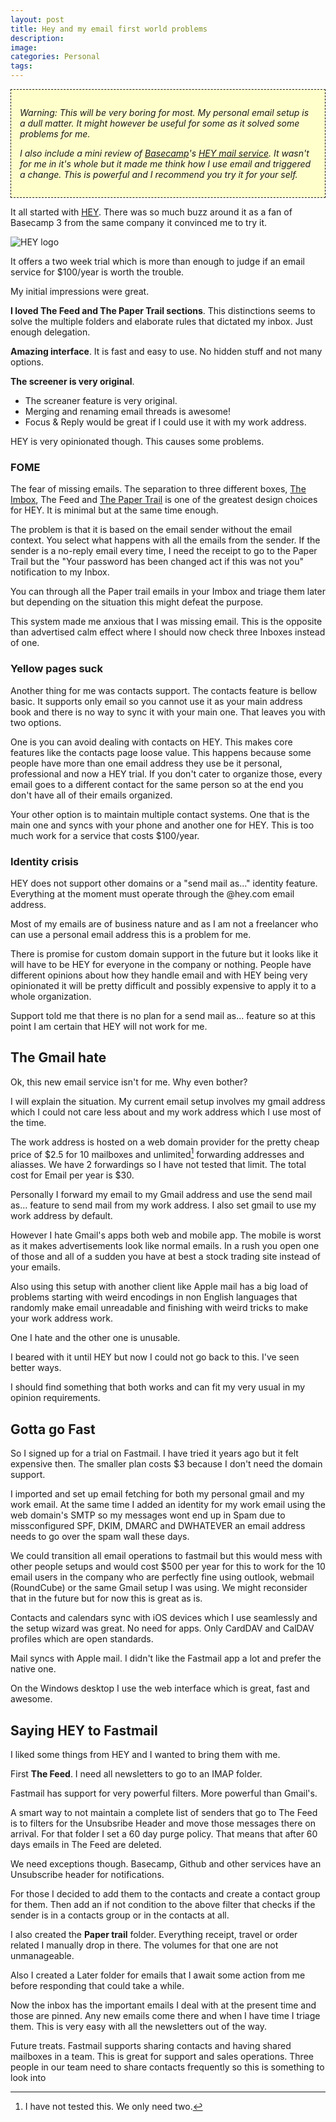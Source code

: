 ```yaml
---
layout: post
title: Hey and my email first world problems
description: 
image: 
categories: Personal
tags:
---
```


<style>
    .warning-box {
        border-style: dashed;
        border-width: 1px;
        padding: 1em;
        font-style: italic;
        background-color: rgb(255, 255, 204);
    }
</style>

<div class="warning-box">
<p>Warning: This will be very boring for most. My personal email setup is a dull matter. It might however be useful for some as it solved some problems for me.</p>
<p>I also include a mini review of <a href="https://basecamp.com">Basecamp</a>'s <a href="https://hey.com">HEY mail service</a>. It wasn't for me in it's whole but it made me think how I use email and triggered a change. This is powerful and I recommend you try it for your self.</p> 
</div>

It all started with [HEY](https://hey.com). There was so much buzz around it as a fan of Basecamp 3 from the same company it convinced me to try it.

<img src="/images/{{ page.slug }}/hey-logo.png" alt="HEY logo" style="max-width: 10.5em">

It offers a two week trial which is more than enough to judge if an email service for $100/year is worth the trouble. 

My initial impressions were great. 

**I loved The Feed and The Paper Trail sections**. This distinctions seems to solve the multiple folders and elaborate rules that dictated my inbox. Just enough delegation.

**Amazing interface**. It is fast and easy to use. No hidden stuff and not many options. 

**The screener is very original**. 

* The screaner feature is very original. 
* Merging and renaming email threads is awesome!
* Focus & Reply would be great if I could use it with my work address.


HEY is very opinionated though. This causes some problems.

### FOME

The fear of missing emails. The separation to three different boxes, [The Imbox](https://hey.com/features/the-imbox/), The Feed and [The Paper Trail](https://hey.com/features/paper-trail/) is one of the greatest design choices for HEY. It is minimal but at the same time enough.

The problem is that it is based on the email sender without the email context. You select what happens with all the emails from the sender. If the sender is a no-reply email every time, I need the receipt to go to the Paper Trail but the "Your password has been changed act if this was not you" notification to my Inbox.

You can through all the Paper trail emails in your Imbox and triage them later but depending on the situation this might defeat the purpose. 

This system made me anxious that I was missing email. This is the opposite than advertised calm effect where I should now check three Inboxes instead of one.

### Yellow pages suck

Another thing for me was contacts support. The contacts feature is bellow basic. It supports only email so you cannot use it as your main address book and there is no way to sync it with your main one. That leaves you with two options.

One is you can avoid dealing with contacts on HEY. This makes core features like the contacts page loose value. This happens because some people have more than one email address they use be it personal, professional and now a HEY trial. If you don't cater to organize those, every email goes to a different contact for the same person so at the end you don't have all of their emails organized.

Your other option is to maintain multiple contact systems. One that is the main one and syncs with your phone and another one for HEY. This is too much work for a service that costs $100/year.

### Identity crisis

HEY does not support other domains or a "send mail as..." identity feature. Everything at the moment must operate through the @hey.com email address.

Most of my emails are of business nature and as I am not a freelancer who can use a personal email address this is a problem for me. 

There is promise for custom domain support in the future but it looks like it will have to be HEY for everyone in the company or nothing. People have different opinions about how they handle email and with HEY being very opinionated it will be pretty difficult and possibly expensive to apply it to a whole organization. 

Support told me that there is no plan for a send mail as... feature so at this point I am certain that HEY will not work for me.

## The Gmail hate

Ok, this new email service isn't for me. Why even bother?

I will explain the situation.
My current email setup involves my gmail address which I could not care less about and my work address which I use most of the time.

The work address is hosted on a web domain provider for the pretty cheap price of $2.5 for 10 mailboxes and unlimited[^1] forwarding addresses and aliasses. We have 2 forwardings so I have not tested that limit. The total cost for Email per year is $30.

[^1]: I have not tested this. We only need two.

Personally I forward my email to my Gmail address and use the send mail as... feature to send mail from my work address. I also set gmail to use my work address by default.

However I hate Gmail's apps both web and mobile app. The mobile is worst as it makes advertisements look like normal emails. In a rush you open one of those and all of a sudden you have at best a stock trading site instead of your emails. 

Also using this setup with another client like Apple mail has a big load of problems starting with weird encodings in non English languages that randomly make email unreadable and finishing with weird tricks to make your work address work.

One I hate and the other one is unusable.

I beared with it until HEY but now I could not go back to this. I've seen better ways.

I should find something that both works and can fit my very usual in my opinion requirements.

## Gotta go Fast
So I signed up for a trial on Fastmail. I have tried it years ago but it felt expensive then. The smaller plan costs $3 because I don't need the domain support.

I imported and set up email fetching for both my personal gmail and my work email. At the same time I added an identity for my work email using the web domain's SMTP so my messages wont end up in Spam due to missconfigured SPF, DKIM, DMARC and DWHATEVER an email address needs to go over the spam wall these days.

We could transition all email operations to fastmail but this would mess with other people setups and would cost $500 per year for this to work for the 10 email users in the company who are perfectly fine using outlook, webmail (RoundCube) or the same Gmail setup I was using. We might reconsider that in the future but for now this is great as is.

Contacts and calendars sync with iOS devices which I use seamlessly and the setup wizard was great. No need for apps. Only CardDAV and CalDAV profiles which are open standards.

Mail syncs with Apple mail. I didn't like the Fastmail app a lot and prefer the native one.

On the Windows desktop I use the web interface which is great, fast and awesome. 

## Saying HEY to Fastmail
I liked some things from HEY and I wanted to bring them with me.

First **The Feed**. I need all newsletters to go to an IMAP folder. 

Fastmail has support for very powerful filters. More powerful than Gmail's. 

A smart way to not maintain a complete list of senders that go to The Feed is to filters for the Unsubsribe Header and move those messages there on arrival. For that folder I set a 60 day purge policy. That means that after 60 days emails in The Feed are deleted. 

We need exceptions though. Basecamp, Github and other services have an Unsubscribe header for notifications.

For those I decided to add them to the contacts and create a contact group for them. Then add an if not condition to the above filter that checks if the sender is in a contacts group or in the contacts at all.

I also created the **Paper trail** folder. Everything receipt, travel or order related I manually drop in there. The volumes for that one are not unmanageable. 

Also I created a Later folder for emails that I await some action from me before responding that could take a while. 

Now the inbox has the important emails I deal with at the present time and those are pinned. Any new emails come there and when I have time I triage them. This is very easy with all the newsletters out of the way. 

Future treats.
Fastmail supports sharing contacts and having shared mailboxes in a team. This is great for support and sales operations. Three people in our team need to share contacts frequently so this is something to look into